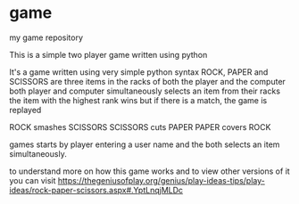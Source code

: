 # game
my game repository

This is a simple two player game written using python

It's a game written using very simple python syntax ROCK, PAPER and SCISSORS are three items in the racks of both the player and the computer both player and computer simultaneously selects an item from their racks the item with the highest rank wins but if there is a match, the game is replayed

ROCK smashes SCISSORS SCISSORS cuts PAPER PAPER covers ROCK

games starts by player entering a user name and the both selects an item simultaneously.

to understand more on how this game works and to view other versions of it you can visit https://thegeniusofplay.org/genius/play-ideas-tips/play-ideas/rock-paper-scissors.aspx#.YptLnqjMLDc
